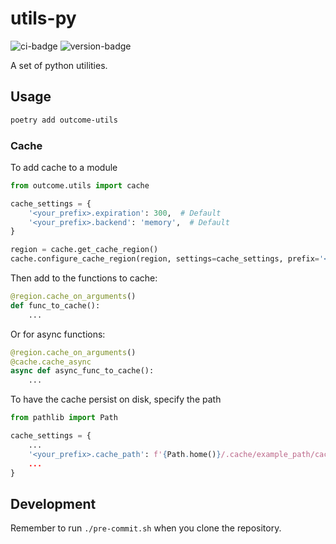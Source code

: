 # utils-py
![ci-badge](https://github.com/outcome-co/utils-py/workflows/Release/badge.svg?branch=v4.13.1) ![version-badge](https://img.shields.io/badge/version-4.13.1-brightgreen)

A set of python utilities.

## Usage

```sh
poetry add outcome-utils
```

### Cache

To add cache to a module
``` python
from outcome.utils import cache

cache_settings = {
    '<your_prefix>.expiration': 300,  # Default
    '<your_prefix>.backend': 'memory',  # Default
}

region = cache.get_cache_region()
cache.configure_cache_region(region, settings=cache_settings, prefix='<your_prefix>')
```

Then add to the functions to cache:
``` python
@region.cache_on_arguments()
def func_to_cache():
    ...
```

Or for async functions:
``` python
@region.cache_on_arguments()
@cache.cache_async
async def async_func_to_cache():
    ...
```

To have the cache persist on disk, specify the path
``` python
from pathlib import Path

cache_settings = {
    ...
    '<your_prefix>.cache_path': f'{Path.home()}/.cache/example_path/cache.pkl'',
    ...
}
```

## Development

Remember to run `./pre-commit.sh` when you clone the repository.
